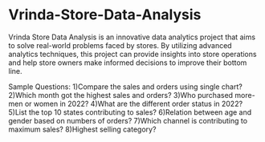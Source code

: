 # Vrinda-Store-Data-Analysis
Vrinda Store Data Analysis is an innovative data analytics project that aims to solve real-world problems faced by stores. By utilizing advanced analytics techniques, this project can provide insights into store operations and help store owners make informed decisions to improve their bottom line.



Sample Questions:
1)Compare the sales and orders using single chart?
2)Which month got the highest sales and orders?
3)Who purchased more-men or women in 2022?
4)What are the different order status in 2022?
5)List the top 10 states contributing to sales?
6)Relation between age and gender based on numbers of orders?
7)Which channel is contributing to maximum sales?
8)Highest selling category?


  
  
  
  
  
  
  
